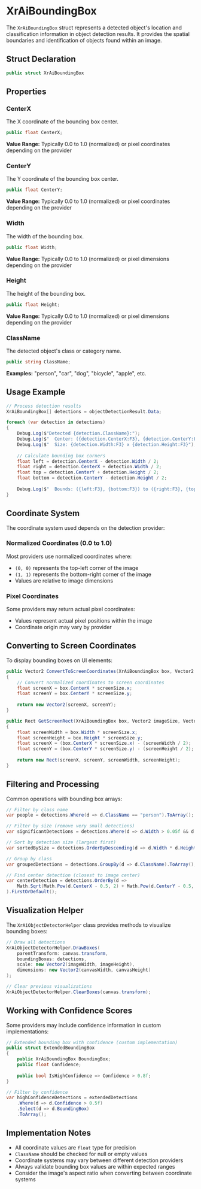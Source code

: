 # XrAiBoundingBox

The `XrAiBoundingBox` struct represents a detected object's location and classification information in object detection results. It provides the spatial boundaries and identification of objects found within an image.

## Struct Declaration

```csharp
public struct XrAiBoundingBox
```

## Properties

### CenterX

The X coordinate of the bounding box center.

```csharp
public float CenterX;
```

**Value Range:** Typically 0.0 to 1.0 (normalized) or pixel coordinates depending on the provider

### CenterY

The Y coordinate of the bounding box center.

```csharp
public float CenterY;
```

**Value Range:** Typically 0.0 to 1.0 (normalized) or pixel coordinates depending on the provider

### Width

The width of the bounding box.

```csharp
public float Width;
```

**Value Range:** Typically 0.0 to 1.0 (normalized) or pixel dimensions depending on the provider

### Height

The height of the bounding box.

```csharp
public float Height;
```

**Value Range:** Typically 0.0 to 1.0 (normalized) or pixel dimensions depending on the provider

### ClassName

The detected object's class or category name.

```csharp
public string ClassName;
```

**Examples:** "person", "car", "dog", "bicycle", "apple", etc.

## Usage Example

```csharp
// Process detection results
XrAiBoundingBox[] detections = objectDetectionResult.Data;

foreach (var detection in detections)
{
    Debug.Log($"Detected {detection.ClassName}:");
    Debug.Log($"  Center: ({detection.CenterX:F3}, {detection.CenterY:F3})");
    Debug.Log($"  Size: {detection.Width:F3} x {detection.Height:F3}");
    
    // Calculate bounding box corners
    float left = detection.CenterX - detection.Width / 2;
    float right = detection.CenterX + detection.Width / 2;
    float top = detection.CenterY + detection.Height / 2;
    float bottom = detection.CenterY - detection.Height / 2;
    
    Debug.Log($"  Bounds: ({left:F3}, {bottom:F3}) to ({right:F3}, {top:F3})");
}
```

## Coordinate System

The coordinate system used depends on the detection provider:

### Normalized Coordinates (0.0 to 1.0)
Most providers use normalized coordinates where:
- `(0, 0)` represents the top-left corner of the image
- `(1, 1)` represents the bottom-right corner of the image
- Values are relative to image dimensions

### Pixel Coordinates
Some providers may return actual pixel coordinates:
- Values represent actual pixel positions within the image
- Coordinate origin may vary by provider

## Converting to Screen Coordinates

To display bounding boxes on UI elements:

```csharp
public Vector2 ConvertToScreenCoordinates(XrAiBoundingBox box, Vector2 imageSize, Vector2 screenSize)
{
    // Convert normalized coordinates to screen coordinates
    float screenX = box.CenterX * screenSize.x;
    float screenY = box.CenterY * screenSize.y;
    
    return new Vector2(screenX, screenY);
}

public Rect GetScreenRect(XrAiBoundingBox box, Vector2 imageSize, Vector2 screenSize)
{
    float screenWidth = box.Width * screenSize.x;
    float screenHeight = box.Height * screenSize.y;
    float screenX = (box.CenterX * screenSize.x) - (screenWidth / 2);
    float screenY = (box.CenterY * screenSize.y) - (screenHeight / 2);
    
    return new Rect(screenX, screenY, screenWidth, screenHeight);
}
```

## Filtering and Processing

Common operations with bounding box arrays:

```csharp
// Filter by class name
var people = detections.Where(d => d.ClassName == "person").ToArray();

// Filter by size (remove very small detections)
var significantDetections = detections.Where(d => d.Width > 0.05f && d.Height > 0.05f).ToArray();

// Sort by detection size (largest first)
var sortedBySize = detections.OrderByDescending(d => d.Width * d.Height).ToArray();

// Group by class
var groupedDetections = detections.GroupBy(d => d.ClassName).ToArray();

// Find center detection (closest to image center)
var centerDetection = detections.OrderBy(d => 
    Math.Sqrt(Math.Pow(d.CenterX - 0.5, 2) + Math.Pow(d.CenterY - 0.5, 2))
).FirstOrDefault();
```

## Visualization Helper

The `XrAiObjectDetectorHelper` class provides methods to visualize bounding boxes:

```csharp
// Draw all detections
XrAiObjectDetectorHelper.DrawBoxes(
    parentTransform: canvas.transform,
    boundingBoxes: detections,
    scale: new Vector2(imageWidth, imageHeight),
    dimensions: new Vector2(canvasWidth, canvasHeight)
);

// Clear previous visualizations
XrAiObjectDetectorHelper.ClearBoxes(canvas.transform);
```

## Working with Confidence Scores

Some providers may include confidence information in custom implementations:

```csharp
// Extended bounding box with confidence (custom implementation)
public struct ExtendedBoundingBox
{
    public XrAiBoundingBox BoundingBox;
    public float Confidence;
    
    public bool IsHighConfidence => Confidence > 0.8f;
}

// Filter by confidence
var highConfidenceDetections = extendedDetections
    .Where(d => d.Confidence > 0.5f)
    .Select(d => d.BoundingBox)
    .ToArray();
```

## Implementation Notes

- All coordinate values are `float` type for precision
- `ClassName` should be checked for null or empty values
- Coordinate systems may vary between different detection providers
- Always validate bounding box values are within expected ranges
- Consider the image's aspect ratio when converting between coordinate systems
